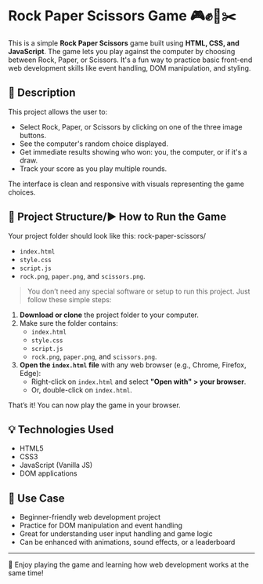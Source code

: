 # Rock Paper Scissors Game 🎮✊📄✂️

This is a simple **Rock Paper Scissors** game built using **HTML, CSS, and JavaScript**. The game lets you play against the computer by choosing between Rock, Paper, or Scissors. It's a fun way to practice basic front-end web development skills like event handling, DOM manipulation, and styling.

## 🧠 Description

This project allows the user to:
- Select Rock, Paper, or Scissors by clicking on one of the three image buttons.
- See the computer's random choice displayed.
- Get immediate results showing who won: you, the computer, or if it's a draw.
- Track your score as you play multiple rounds.

The interface is clean and responsive with visuals representing the game choices.

## 📁 Project Structure/▶️ How to Run the Game

Your project folder should look like this:
rock-paper-scissors/
   - `index.html`
   - `style.css`
   - `script.js`
   -  `rock.png`, `paper.png`, and `scissors.png`.

> You don’t need any special software or setup to run this project. Just follow these simple steps:

1. **Download or clone** the project folder to your computer.
2. Make sure the folder contains:
   - `index.html`
   - `style.css`
   - `script.js`
   - `rock.png`, `paper.png`, and `scissors.png`.
3. **Open the `index.html` file** with any web browser (e.g., Chrome, Firefox, Edge):
   - Right-click on `index.html` and select **"Open with" > your browser**.
   - Or, double-click on `index.html`.

That’s it! You can now play the game in your browser.

## 💡 Technologies Used

- HTML5
- CSS3
- JavaScript (Vanilla JS)
- DOM applications

## 📌 Use Case

- Beginner-friendly web development project
- Practice for DOM manipulation and event handling
- Great for understanding user input handling and game logic
- Can be enhanced with animations, sound effects, or a leaderboard



---

🎉 Enjoy playing the game and learning how web development works at the same time!
